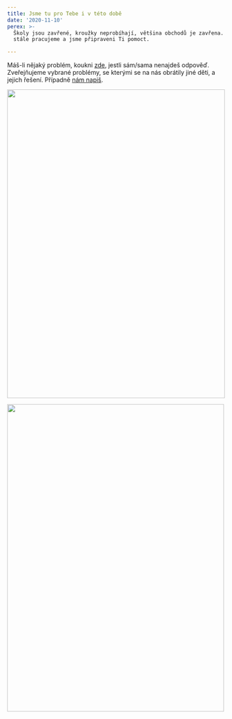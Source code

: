 ```yaml
---
title: Jsme tu pro Tebe i v této době
date: '2020-11-10'
perex: >-
  Školy jsou zavřené, kroužky neprobíhají, většina obchodů je zavřena. Ale my
  stále pracujeme a jsme připraveni Ti pomoct.

---
```



<p>Máš-li nějaký problém, koukni <a href="jakymi-pripady-jsme-se-uz-zabyvali/">zde</a>, jestli sám/sama nenajdeš odpověď. Zveřejňujeme vybrané problémy, se kterými se na nás obrátily jiné děti, a jejich řešení. Případně <a href="jak-se-na-ochrance-obratit/">nám napiš</a>. </p><p><img src="uploads/RTEmagicC_Letak_-_Ombudsman_detem_na_socialni_site-page-001.jpg.jpg" height="713" width="504" alt="" /></p><p><img src="uploads/RTEmagicC_Letak_-_Ombudsman_detem_na_socialni_site-page-002.jpg.jpg" height="710" width="502" alt="" /></p>

